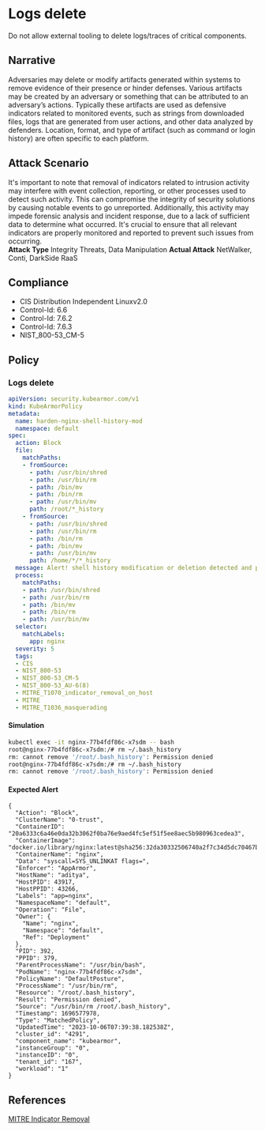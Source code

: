 # Logs delete
Do not allow external tooling to delete logs/traces of critical components.

## Narrative
Adversaries may delete or modify artifacts generated within systems to remove evidence of their presence or hinder defenses. Various artifacts may be created by an adversary or something that can be attributed to an adversary’s actions. Typically these artifacts are used as defensive indicators related to monitored events, such as strings from downloaded files, logs that are generated from user actions, and other data analyzed by defenders. Location, format, and type of artifact (such as command or login history) are often specific to each platform. 

## Attack Scenario
It's important to note that removal of indicators related to intrusion activity may interfere with event collection, reporting, or other processes used to detect such activity. This can compromise the integrity of security solutions by causing notable events to go unreported. Additionally, this activity may impede forensic analysis and incident response, due to a lack of sufficient data to determine what occurred. It's crucial to ensure that all relevant indicators are properly monitored and reported to prevent such issues from occurring.<br /> **Attack Type** Integrity Threats, Data Manipulation **Actual Attack** NetWalker, Conti, DarkSide RaaS 

## Compliance
- CIS Distribution Independent Linuxv2.0
- Control-Id: 6.6
- Control-Id: 7.6.2
- Control-Id: 7.6.3
- NIST_800-53_CM-5

## Policy
### Logs delete
```yaml
apiVersion: security.kubearmor.com/v1
kind: KubeArmorPolicy
metadata:
  name: harden-nginx-shell-history-mod
  namespace: default
spec:
  action: Block
  file:
    matchPaths:
    - fromSource:
      - path: /usr/bin/shred
      - path: /usr/bin/rm
      - path: /bin/mv
      - path: /bin/rm
      - path: /usr/bin/mv
      path: /root/*_history
    - fromSource:
      - path: /usr/bin/shred
      - path: /usr/bin/rm
      - path: /bin/rm
      - path: /bin/mv
      - path: /usr/bin/mv
      path: /home/*/*_history
  message: Alert! shell history modification or deletion detected and prevented
  process:
    matchPaths:
    - path: /usr/bin/shred
    - path: /usr/bin/rm
    - path: /bin/mv
    - path: /bin/rm
    - path: /usr/bin/mv
  selector:
    matchLabels:
      app: nginx
  severity: 5
  tags:
  - CIS
  - NIST_800-53
  - NIST_800-53_CM-5
  - NIST_800-53_AU-6(8)
  - MITRE_T1070_indicator_removal_on_host
  - MITRE
  - MITRE_T1036_masquerading
```
#### Simulation
```sh
kubectl exec -it nginx-77b4fdf86c-x7sdm -- bash
root@nginx-77b4fdf86c-x7sdm:/# rm ~/.bash_history
rm: cannot remove '/root/.bash_history': Permission denied
root@nginx-77b4fdf86c-x7sdm:/# rm ~/.bash_history
rm: cannot remove '/root/.bash_history': Permission denied
```

#### Expected Alert
```
{
  "Action": "Block",
  "ClusterName": "0-trust",
  "ContainerID": "20a6333c6a46e0da32b3062f0ba76e9aed4fc5ef51f5ee8aec5b980963cedea3",
  "ContainerImage": "docker.io/library/nginx:latest@sha256:32da30332506740a2f7c34d5dc70467b7f14ec67d912703568daff790ab3f755",
  "ContainerName": "nginx",
  "Data": "syscall=SYS_UNLINKAT flags=",
  "Enforcer": "AppArmor",
  "HostName": "aditya",
  "HostPID": 43917,
  "HostPPID": 43266,
  "Labels": "app=nginx",
  "NamespaceName": "default",
  "Operation": "File",
  "Owner": {
    "Name": "nginx",
    "Namespace": "default",
    "Ref": "Deployment"
  },
  "PID": 392,
  "PPID": 379,
  "ParentProcessName": "/usr/bin/bash",
  "PodName": "nginx-77b4fdf86c-x7sdm",
  "PolicyName": "DefaultPosture",
  "ProcessName": "/usr/bin/rm",
  "Resource": "/root/.bash_history",
  "Result": "Permission denied",
  "Source": "/usr/bin/rm /root/.bash_history",
  "Timestamp": 1696577978,
  "Type": "MatchedPolicy",
  "UpdatedTime": "2023-10-06T07:39:38.182538Z",
  "cluster_id": "4291",
  "component_name": "kubearmor",
  "instanceGroup": "0",
  "instanceID": "0",
  "tenant_id": "167",
  "workload": "1"
}
```

## References
[MITRE Indicator Removal](https://attack.mitre.org/techniques/T1070/)



